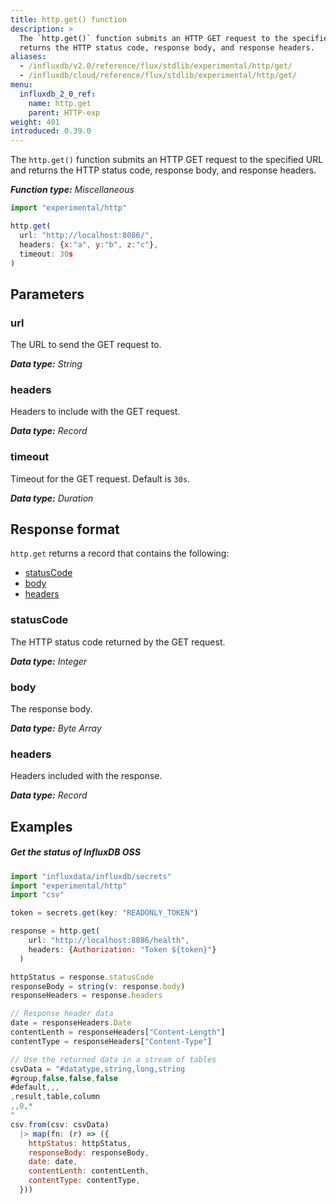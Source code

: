 ```yaml
---
title: http.get() function
description: >
  The `http.get()` function submits an HTTP GET request to the specified URL and
  returns the HTTP status code, response body, and response headers.
aliases:
  - /influxdb/v2.0/reference/flux/stdlib/experimental/http/get/
  - /influxdb/cloud/reference/flux/stdlib/experimental/http/get/
menu:
  influxdb_2_0_ref:
    name: http.get
    parent: HTTP-exp
weight: 401
introduced: 0.39.0
---
```


The `http.get()` function submits an HTTP GET request to the specified URL and
returns the HTTP status code, response body, and response headers.

_**Function type:** Miscellaneous_

```js
import "experimental/http"

http.get(
  url: "http://localhost:8086/",
  headers: {x:"a", y:"b", z:"c"},
  timeout: 30s
)
```

## Parameters

### url
The URL to send the GET request to.

_**Data type:** String_

### headers
Headers to include with the GET request.

_**Data type:** Record_

### timeout
Timeout for the GET request.
Default is `30s`.

_**Data type:** Duration_

## Response format
`http.get` returns a record that contains the following:

- [statusCode](#statuscode)
- [body](#body)
- [headers](#headers)

### statusCode
The HTTP status code returned by the GET request.

_**Data type:** Integer_

### body
The response body.

_**Data type:** Byte Array_

### headers
Headers included with the response.

_**Data type:** Record_

## Examples

##### Get the status of InfluxDB OSS
```js
import "influxdata/influxdb/secrets"
import "experimental/http"
import "csv"

token = secrets.get(key: "READONLY_TOKEN")

response = http.get(
    url: "http://localhost:8086/health",
    headers: {Authorization: "Token ${token}"}
  )

httpStatus = response.statusCode
responseBody = string(v: response.body)
responseHeaders = response.headers

// Response header data
date = responseHeaders.Date
contentLenth = responseHeaders["Content-Length"]
contentType = responseHeaders["Content-Type"]

// Use the returned data in a stream of tables
csvData = "#datatype,string,long,string
#group,false,false,false
#default,,,
,result,table,column
,,0,*
"
csv.from(csv: csvData)
  |> map(fn: (r) => ({
    httpStatus: httpStatus,
    responseBody: responseBody,
    date: date,
    contentLenth: contentLenth,
    contentType: contentType,
  }))
```
